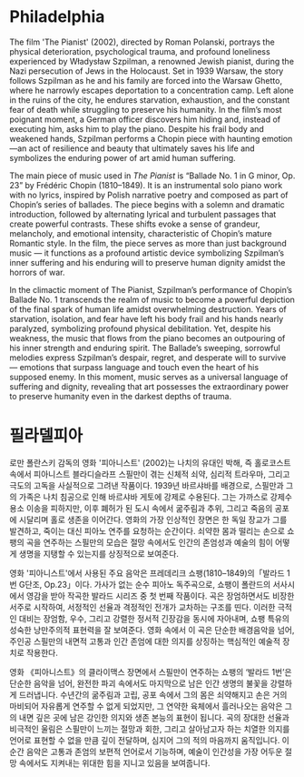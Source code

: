# Philadelphia

The film 'The Pianist' (2002), directed by Roman Polanski, portrays the physical deterioration, psychological trauma, and profound loneliness experienced by Władysław Szpilman, a renowned Jewish pianist, during the Nazi persecution of Jews in the Holocaust. Set in 1939 Warsaw, the story follows Szpilman as he and his family are forced into the Warsaw Ghetto, where he narrowly escapes deportation to a concentration camp. Left alone in the ruins of the city, he endures starvation, exhaustion, and the constant fear of death while struggling to preserve his humanity. In the film’s most poignant moment, a German officer discovers him hiding and, instead of executing him, asks him to play the piano. Despite his frail body and weakened hands, Szpilman performs a Chopin piece with haunting emotion—an act of resilience and beauty that ultimately saves his life and symbolizes the enduring power of art amid human suffering.

The main piece of music used in *The Pianist* is “Ballade No. 1 in G minor, Op. 23” by Frédéric Chopin (1810–1849). It is an instrumental solo piano work with no lyrics, inspired by Polish narrative poetry and composed as part of Chopin’s series of ballades. The piece begins with a solemn and dramatic introduction, followed by alternating lyrical and turbulent passages that create powerful contrasts. These shifts evoke a sense of grandeur, melancholy, and emotional intensity, characteristic of Chopin’s mature Romantic style. In the film, the piece serves as more than just background music — it functions as a profound artistic device symbolizing Szpilman’s inner suffering and his enduring will to preserve human dignity amidst the horrors of war.

In the climactic moment of The Pianist, Szpilman’s performance of Chopin’s Ballade No. 1 transcends the realm of music to become a powerful depiction of the final spark of human life amidst overwhelming destruction. Years of starvation, isolation, and fear have left his body frail and his hands nearly paralyzed, symbolizing profound physical debilitation. Yet, despite his weakness, the music that flows from the piano becomes an outpouring of his inner strength and enduring spirit. The Ballade’s sweeping, sorrowful melodies express Szpilman’s despair, regret, and desperate will to survive — emotions that surpass language and touch even the heart of his supposed enemy. In this moment, music serves as a universal language of suffering and dignity, revealing that art possesses the extraordinary power to preserve humanity even in the darkest depths of trauma.


# 필라델피아

로만 폴란스키 감독의 영화 '피아니스트' (2002)는 나치의 유대인 박해, 즉 홀로코스트 속에서 피아니스트 블라디슬라프 스필만이 겪는 신체적 쇠약, 심리적 트라우마, 그리고 극도의 고독을 사실적으로 그려낸 작품이다. 1939년 바르샤바를 배경으로, 스필만과 그의 가족은 나치 침공으로 인해 바르샤바 게토에 강제로 수용된다. 그는 가까스로 강제수용소 이송을 피하지만, 이후 폐허가 된 도시 속에서 굶주림과 추위, 그리고 죽음의 공포에 시달리며 홀로 생존을 이어간다. 영화의 가장 인상적인 장면은 한 독일 장교가 그를 발견하고, 죽이는 대신 피아노 연주를 요청하는 순간이다. 쇠약한 몸과 떨리는 손으로 쇼팽의 곡을 연주하는 스필만의 모습은 절망 속에서도 인간의 존엄성과 예술의 힘이 어떻게 생명을 지탱할 수 있는지를 상징적으로 보여준다.

영화 '피아니스트'에서 사용된 주요 음악은 프레데리크 쇼팽(1810–1849)의「발라드 1번 G단조, Op.23」이다. 가사가 없는 순수 피아노 독주곡으로, 쇼팽이 폴란드의 서사시에서 영감을 받아 작곡한 발라드 시리즈 중 첫 번째 작품이다. 곡은 장엄하면서도 비장한 서주로 시작하여, 서정적인 선율과 격정적인 전개가 교차하는 구조를 띤다. 이러한 극적인 대비는 장엄함, 우수, 그리고 강렬한 정서적 긴장감을 동시에 자아내며, 쇼팽 특유의 성숙한 낭만주의적 표현력을 잘 보여준다. 영화 속에서 이 곡은 단순한 배경음악을 넘어, 주인공 스필만의 내면적 고통과 인간 존엄에 대한 의지를 상징하는 핵심적인 예술적 장치로 작용한다.

영화 《피아니스트》의 클라이맥스 장면에서 스필만이 연주하는 쇼팽의 ‘발라드 1번’은 단순한 음악을 넘어, 완전한 파괴 속에서도 마지막으로 남은 인간 생명의 불꽃을 강렬하게 드러냅니다. 수년간의 굶주림과 고립, 공포 속에서 그의 몸은 쇠약해지고 손은 거의 마비되어 자유롭게 연주할 수 없게 되었지만, 그 연약한 육체에서 흘러나오는 음악은 그의 내면 깊은 곳에 남은 강인한 의지와 생존 본능의 표현이 됩니다. 곡의 장대한 선율과 비극적인 울림은 스필만이 느끼는 절망과 회한, 그리고 살아남고자 하는 치열한 의지를 언어로 표현할 수 없을 만큼 깊이 전달하며, 심지어 그의 적의 마음까지 움직입니다. 이 순간 음악은 고통과 존엄의 보편적 언어로서 기능하며, 예술이 인간성을 가장 어두운 절망 속에서도 지켜내는 위대한 힘을 지니고 있음을 보여줍니다.
